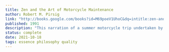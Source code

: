 ```yaml
---
title: Zen and the Art of Motorcycle Maintenance
author: Robert M. Pirsig
link: "http://books.google.com/books?id=M69poeV1UhoC&dq=intitle:zen-and-the-art-of-motorcycle-maintenance&hl=&source=gbs_api"
published: 1991
description: "This narration of a summer motorcycle trip undertaken by a father and his son becomes a text which speaks directly to the confusions and agonies of existence, detailing a personal, philosophical odyssey."
status: complete
date: 2021-10-18
tags: essence philosophy quality
---
```


